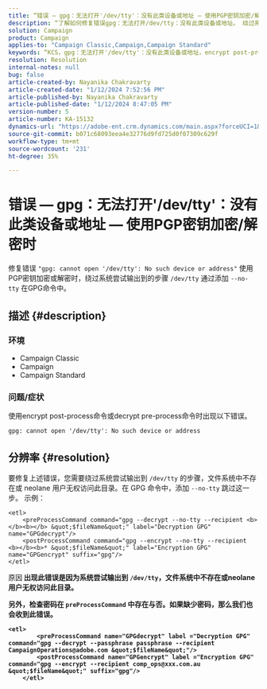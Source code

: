 ```yaml
---
title: “错误 — gpg：无法打开'/dev/tty'：没有此类设备或地址 — 使用PGP密钥加密/解密时”
description: “了解如何修复错误gpg：无法打开/dev/tty：没有此类设备或地址。 绕过系统尝试输出到/dev/tty的步骤。”
solution: Campaign
product: Campaign
applies-to: "Campaign Classic,Campaign,Campaign Standard"
keywords: “KCS，gpg：无法打开'/dev/tty'：没有此类设备或地址，encrypt post-process命令，decrypt pre-process命令”
resolution: Resolution
internal-notes: null
bug: false
article-created-by: Nayanika Chakravarty
article-created-date: "1/12/2024 7:52:56 PM"
article-published-by: Nayanika Chakravarty
article-published-date: "1/12/2024 8:47:05 PM"
version-number: 5
article-number: KA-15132
dynamics-url: "https://adobe-ent.crm.dynamics.com/main.aspx?forceUCI=1&pagetype=entityrecord&etn=knowledgearticle&id=d3a82529-84b1-ee11-a569-6045bd006a22"
source-git-commit: b071c68093eea4e32776d9fd725d0f07309c629f
workflow-type: tm+mt
source-wordcount: '231'
ht-degree: 35%

---
```


# 错误 — gpg：无法打开&#39;/dev/tty&#39;：没有此类设备或地址 — 使用PGP密钥加密/解密时


修复错误 `"gpg: cannot open '/dev/tty': No such device or address"` 使用PGP密钥加密或解密时，绕过系统尝试输出到的步骤 `/dev/tty` 通过添加 `--no-tty`  在GPG命令中。

## 描述 {#description}


### <b>环境</b>

- Campaign Classic
- Campaign
- Campaign Standard




### <b>问题/症状</b>

使用encrypt post-process命令或decrypt pre-process命令时出现以下错误。


```
gpg: cannot open '/dev/tty': No such device or address
```





## 分辨率 {#resolution}


要修复上述错误，您需要绕过系统尝试输出到 `/dev/tty` 的步骤，文件系统中不存在或 neolane 用户无权访问此目录。在 GPG 命令中，添加 `--no-tty` 跳过这一步。 示例：


```
<etl>
    <preProcessCommand command="gpg --decrypt --no-tty --recipient <b></b><b></b> &quot;$fileName&quot;" label="Decryption GPG" name="GPGdecrypt"/>
    <postProcessCommand command="gpg --encrypt --no-tty --recipient <b></b><b>* &quot;$fileName&quot;" label="Encryption GPG" name="GPGencrypt" suffix="gpg"/>
</etl>
```

</b>原因<b>
出现此错误是因为系统尝试输出到 `/dev/tty`，文件系统中不存在或neolane用户无权访问此目录。

另外，检查密码在 `preProcessCommand` 中存在与否。如果缺少密码，那么我们也会收到此错误。


```
<etl>
        <preProcessCommand name="GPGdecrypt" label ="Decryption GPG" command="gpg --decrypt --passphrase passphrase --recipient CampaignOperations@adobe.com &quot;$fileName&quot;"/>
        <postProcessCommand name="GPGencrypt" label ="Encryption GPG" command="gpg --encrypt --recipient comp_ops@xxx.com.au &quot;$fileName&quot;" suffix="gpg"/>
    </etl>
```

